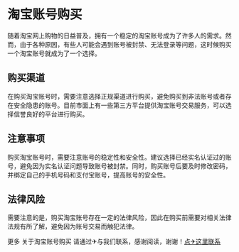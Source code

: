 # 淘宝账号购买

随着淘宝网上购物的日益普及，拥有一个稳定的淘宝账号成为了许多人的需求。然而，由于各种原因，有些人可能会遇到账号被封禁、无法登录等问题，这时候购买一个淘宝账号就成为了一个选择。

## 购买渠道

在购买淘宝账号时，需要注意选择正规渠道进行购买，避免购买到非法账号或者存在安全隐患的账号。目前市面上有一些第三方平台提供淘宝账号交易服务，可以选择信誉良好的平台进行购买。

## 注意事项

购买淘宝账号时，需要注意账号的稳定性和安全性。建议选择已经实名认证过的账号，避免因为实名认证问题导致账号被封禁。同时，购买账号后要及时修改密码，并绑定自己的手机号码和支付宝账号，提高账号的安全性。

## 法律风险

需要注意的是，购买淘宝账号存在一定的法律风险，因此在购买前需要对相关法律法规有所了解，避免因为账号交易而触犯法律。

更多 关于淘宝账号购买 请通过✈与我们联系，感谢阅读，谢谢！[点✈这里联系](https://abc.k02.cc)